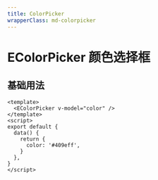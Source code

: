 ```yaml
---
title: ColorPicker
wrapperClass: md-colorpicker
---
```


# EColorPicker 颜色选择框

## 基础用法

```vue demo
<template>
  <EColorPicker v-model="color" />
</template>
<script>
export default {
  data() {
    return {
      color: '#409eff',
    }
  },
}
</script>
```
